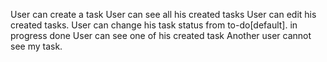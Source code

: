 User can create a task
User can see all his created tasks
User can edit his created tasks.
User can change his task status from 
                to-do[default].
                in progress
                done
User can see one of his created task
Another user cannot see my task.